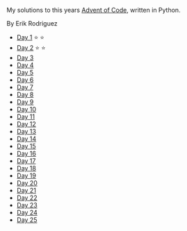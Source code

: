 My solutions to this years [Advent of Code](https://adventofcode.com/2020), written in Python.

By Erik Rodriguez

- [Day 1](https://github.com/Luffiez/AdventOfCode2020/tree/main/PythonApplication1/Day_1) :star: :star:
- [Day 2](https://github.com/Luffiez/AdventOfCode2020/tree/main/PythonApplication1/Day_2) :star: :star:
- [Day 3](https://github.com/Luffiez/AdventOfCode2020/tree/main/PythonApplication1/Day_3)
- [Day 4](https://github.com/Luffiez/AdventOfCode2020/tree/main/PythonApplication1/Day_4)
- [Day 5](https://github.com/Luffiez/AdventOfCode2020/tree/main/PythonApplication1/Day_5)
- [Day 6](https://github.com/Luffiez/AdventOfCode2020/tree/main/PythonApplication1/Day_6)
- [Day 7](https://github.com/Luffiez/AdventOfCode2020/tree/main/PythonApplication1/Day_7)
- [Day 8](https://github.com/Luffiez/AdventOfCode2020/tree/main/PythonApplication1/Day_8)
- [Day 9](https://github.com/Luffiez/AdventOfCode2020/tree/main/PythonApplication1/Day_9)
- [Day 10](https://github.com/Luffiez/AdventOfCode2020/tree/main/PythonApplication1/Day_10)
- [Day 11](https://github.com/Luffiez/AdventOfCode2020/tree/main/PythonApplication1/Day_11)
- [Day 12](https://github.com/Luffiez/AdventOfCode2020/tree/main/PythonApplication1/Day_12)
- [Day 13](https://github.com/Luffiez/AdventOfCode2020/tree/main/PythonApplication1/Day_13)
- [Day 14](https://github.com/Luffiez/AdventOfCode2020/tree/main/PythonApplication1/Day_14)
- [Day 15](https://github.com/Luffiez/AdventOfCode2020/tree/main/PythonApplication1/Day_15)
- [Day 16](https://github.com/Luffiez/AdventOfCode2020/tree/main/PythonApplication1/Day_16)
- [Day 17](https://github.com/Luffiez/AdventOfCode2020/tree/main/PythonApplication1/Day_17)
- [Day 18](https://github.com/Luffiez/AdventOfCode2020/tree/main/PythonApplication1/Day_18)
- [Day 19](https://github.com/Luffiez/AdventOfCode2020/tree/main/PythonApplication1/Day_19)
- [Day 20](https://github.com/Luffiez/AdventOfCode2020/tree/main/PythonApplication1/Day_20)
- [Day 21](https://github.com/Luffiez/AdventOfCode2020/tree/main/PythonApplication1/Day_21)
- [Day 22](https://github.com/Luffiez/AdventOfCode2020/tree/main/PythonApplication1/Day_22)
- [Day 23](https://github.com/Luffiez/AdventOfCode2020/tree/main/PythonApplication1/Day_23)
- [Day 24](https://github.com/Luffiez/AdventOfCode2020/tree/main/PythonApplication1/Day_24)
- [Day 25](https://github.com/Luffiez/AdventOfCode2020/tree/main/PythonApplication1/Day_25)
